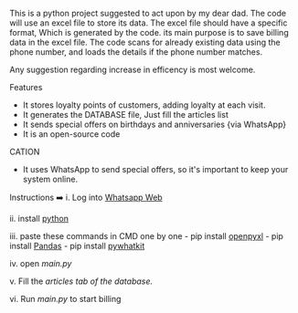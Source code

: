This is a python project suggested to act upon by my dear dad.
The code will use an excel file to store its data.
The excel file should have a specific format, Which is generated by the code.
its main purpose is to save billing data in the excel file.
The code scans for already existing data using the phone number, and loads the details if the phone number matches.


Any suggestion regarding increase in efficency is most welcome.

Features
+ It stores loyalty points of customers, adding loyalty at each visit.
+ It generates the DATABASE file, Just fill the articles list
+ It sends special offers on birthdays and anniversaries {via WhatsApp}
+ It is an open-source code

CATION
- It uses WhatsApp to send special offers, so it's important to keep your system online.


Instructions ➡️ 
i.       Log into [Whatsapp Web](https://web.whatsapp.com)

ii.     install [python](https://www.python.org/downloads/)

iii.     paste these commands in CMD one by one
          - pip install [openpyxl](https://pypi.org/project/openpyxl/)
          - pip install [Pandas](https://pypi.org/project/pandas/)
          - pip install [pywhatkit](https://pypi.org/project/pywhatkit/)

iv.     open *main.py*

v.     Fill the *articles tab of the database.*

vi.      Run *main.py* to start billing
